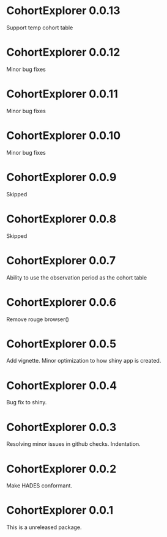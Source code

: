 CohortExplorer 0.0.13
======================

Support temp cohort table

CohortExplorer 0.0.12
======================

Minor bug fixes

CohortExplorer 0.0.11
======================

Minor bug fixes

CohortExplorer 0.0.10
======================

Minor bug fixes

CohortExplorer 0.0.9
======================

Skipped

CohortExplorer 0.0.8
======================

Skipped

CohortExplorer 0.0.7
======================

Ability to use the observation period as the cohort table

CohortExplorer 0.0.6
======================

Remove rouge browser()

CohortExplorer 0.0.5
======================

Add vignette.
Minor optimization to how shiny app is created.

CohortExplorer 0.0.4
======================

Bug fix to shiny.

CohortExplorer 0.0.3
======================

Resolving minor issues in github checks. 
Indentation.

CohortExplorer 0.0.2
======================

Make HADES conformant. 

CohortExplorer 0.0.1
======================

This is a unreleased package. 
